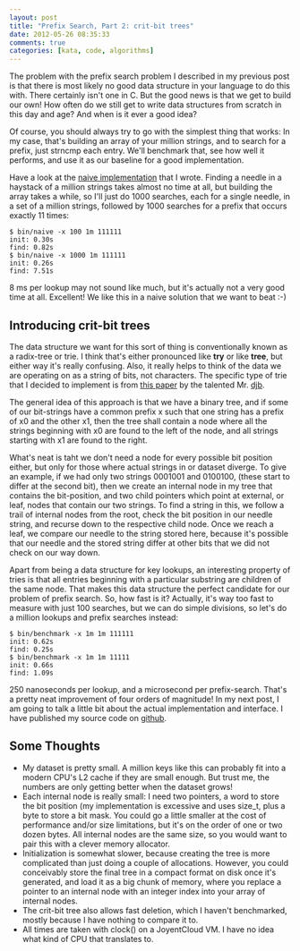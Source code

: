 ```yaml
---
layout: post
title: "Prefix Search, Part 2: crit-bit trees"
date: 2012-05-26 08:35:33
comments: true
categories: [kata, code, algorithms]
---
```

The problem with the prefix search problem I described in my previous post is
that there is most likely no good data structure in your language to do this
with. There certainly isn't one in C. But the good news is that we get to build
our own! How often do we still get to write data structures from scratch in this
day and age? And when is it ever a good idea?

<!-- more -->
Of course, you should always try to go with the simplest thing that works: In my
case, that's building an array of your million strings, and to search for a
prefix, just strncmp each entry. We'll benchmark that, see how well it performs,
and use it as our baseline for a good implementation.

Have a look at the [naive
implementation](https://github.com/badgerman/critbit/blob/master/naive.c) that I
wrote. Finding a needle in a haystack of a million strings takes almost no time
at all, but building the array takes a while, so I'll just do 1000 searches,
each for a single needle, in a set of a million strings, followed by 1000
searches for a prefix that occurs exactly 11 times:

    $ bin/naive -x 100 1m 111111
    init: 0.30s
    find: 0.82s
    $ bin/naive -x 1000 1m 111111
    init: 0.26s
    find: 7.51s

8 ms per lookup may not sound like much, but it's actually not a very good time
at all. Excellent! We like this in a naive solution that we want to beat :-)

## Introducing crit-bit trees

The data structure we want for this sort of thing is conventionally known as a
radix-tree or trie. I think that's either pronounced like **try** or
like **tree**, but either way it's really confusing. Also, it really helps
to think of the data we are operating on as a string of bits, not characters.
The specific type of trie that I decided to implement is from
[this paper](http://cr.yp.to/critbit.html) by the talented Mr. 
[djb](https://en.wikipedia.org/wiki/Daniel_J._Bernstein "Daniel J. Bernstein").

The general idea of this approach is that we have a binary tree, and if some of
our bit-strings have a common prefix x such that one string has a prefix of x0
and the other x1, then the tree shall contain a node where all the strings
beginning with x0 are found to the left of the node, and all strings starting
with x1 are found to the right.

What's neat is taht we don't need a node for every possible bit position either,
but only for those where actual strings in or dataset diverge. To give an
example, if we had only two strings 0001001 and 0100100, (these start to differ
at the second bit), then we create an internal node in my tree that contains the
bit-position, and two child pointers which point at external, or leaf, nodes
that contain our two strings. To find a string in this, we follow a trail of
internal nodes from the root, check the bit position in our needle string, and
recurse down to the respective child node. Once we reach a leaf, we compare our
needle to the string stored here, because it's possible that our needle and the
stored string differ at other bits that we did not check on our way down.

Apart from being a data structure for key lookups, an interesting property of
tries is that all entries beginning with a particular substring are children of
the same node. That makes this data structure the perfect candidate for our
problem of prefix search. So, how fast is it? Actually, it's way too fast to
measure with just 100 searches, but we can do simple divisions, so let's do a
million lookups and prefix searches instead:

    $ bin/benchmark -x 1m 1m 111111
    init: 0.62s
    find: 0.25s
    $ bin/benchmark -x 1m 1m 11111
    init: 0.66s
    find: 1.09s

250 nanoseconds per lookup, and a microsecond per prefix-search. That's a pretty
neat improvement of four orders of magnitude! In my next post, I am going to
talk a little bit about the actual implementation and interface. I have published
my source code on [github](https://github.com/badgerman/critbit).

## Some Thoughts

* My dataset is pretty small. A million keys like this can probably fit into a
  modern CPU's L2 cache if they are small enough. But trust me, the numbers are
  only getting better when the dataset grows!
* Each internal node is really small: I need two pointers, a word to store the
  bit position (my implementation is excessive and uses size_t, plus a byte to
  store a bit mask. You could go a little smaller at the cost of performance
  and/or size limitations, but it's on the order of one or two dozen bytes. All
  internal nodes are the same size, so you would want to pair this with a clever
  memory allocator.
* Initialization is somewhat slower, because creating the tree is more
  complicated than just doing a couple of allocations. However, you could
  conceivably store the final tree in a compact format on disk once it's
  generated, and load it as a big chunk of memory, where you replace a pointer
  to an internal node with an integer index into your array of internal nodes.
* The crit-bit tree also allows fast deletion, which I haven't benchmarked,
  mostly because I have nothing to compare it to.
* All times are taken with clock() on a JoyentCloud VM. I have no idea what kind
  of CPU that translates to.
